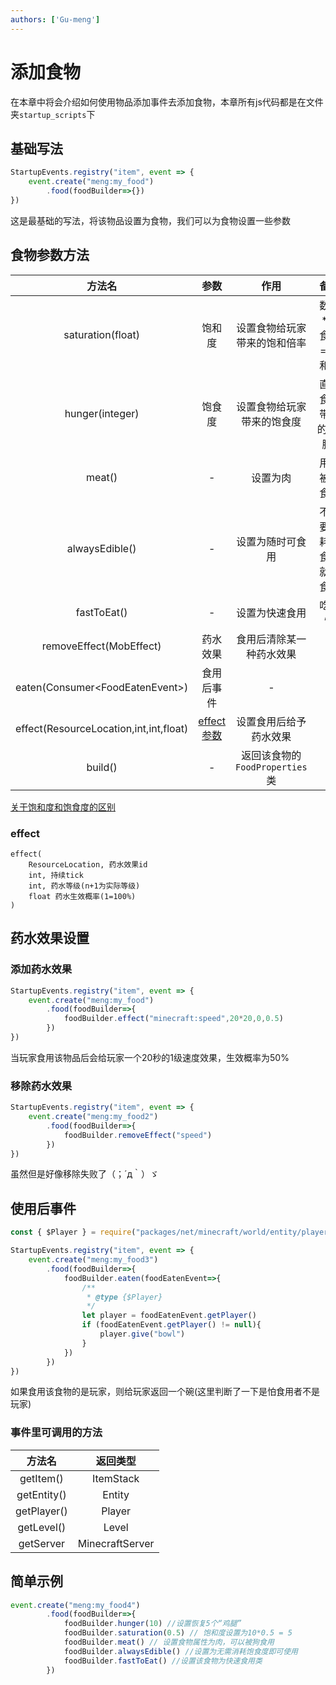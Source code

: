 ```yaml
---
authors: ['Gu-meng']
---
```

# 添加食物
在本章中将会介绍如何使用物品添加事件去添加食物，本章所有js代码都是在文件夹`startup_scripts`下

## 基础写法
```js
StartupEvents.registry("item", event => {
    event.create("meng:my_food")
        .food(foodBuilder=>{})
})
```
这是最基础的写法，将该物品设置为食物，我们可以为食物设置一些参数

## 食物参数方法
|                 方法名                 |         参数          |              作用              |           备注           |
| :------------------------------------: | :-------------------: | :----------------------------: | :----------------------: |
|           saturation(float)            |        饱和度         |  设置食物给玩家带来的饱和倍率  |   数值*饱食度 = 饱和度   |
|            hunger(integer)             |        饱食度         |   设置食物给玩家带来的饱食度   |   直接食用带来的"鸡腿"   |
|                 meat()                 |           -           |            设置为肉            |       用于被狼食用       |
|             alwaysEdible()             |           -           |        设置为随时可食用        | 不需要消耗饱食度就可食用 |
|              fastToEat()               |           -           |         设置为快速食用         |          吃得快          |
|        removeEffect(MobEffect)         |       药水效果        |    食用后清除某一种药水效果    |            -             |
|    eaten(Consumer\<FoodEatenEvent\>)     |      食用后事件       |               -                |            -             |
| effect(ResourceLocation,int,int,float) | [effect参数](#effect) |     设置食用后给予药水效果     |            -             |
|                build()                 |           -           | 返回该食物的`FoodProperties`类 |            -             |

[关于饱和度和饱食度的区别](../../../Digression/SaturationHunger)

### effect
```
effect(
    ResourceLocation, 药水效果id
    int, 持续tick
    int, 药水等级(n+1为实际等级)
    float 药水生效概率(1=100%)
)
```

## 药水效果设置
### 添加药水效果
```js
StartupEvents.registry("item", event => {
    event.create("meng:my_food")
        .food(foodBuilder=>{
            foodBuilder.effect("minecraft:speed",20*20,0,0.5)
        })
})
```
当玩家食用该物品后会给玩家一个20秒的1级速度效果，生效概率为50%

### 移除药水效果
```js
StartupEvents.registry("item", event => {
    event.create("meng:my_food2")
        .food(foodBuilder=>{
            foodBuilder.removeEffect("speed")
        })
})
```
虽然但是好像移除失败了（；´д｀）ゞ

## 使用后事件
```js
const { $Player } = require("packages/net/minecraft/world/entity/player/$Player")

StartupEvents.registry("item", event => {
    event.create("meng:my_food3")
        .food(foodBuilder=>{
            foodBuilder.eaten(foodEatenEvent=>{
                /**
                 * @type {$Player}
                 */
                let player = foodEatenEvent.getPlayer()
                if (foodEatenEvent.getPlayer() != null){
                    player.give("bowl")
                }
            })
        })
})
```
如果食用该食物的是玩家，则给玩家返回一个碗(这里判断了一下是怕食用者不是玩家)

### 事件里可调用的方法
|   方法名    |    返回类型     |
| :---------: | :-------------: |
|  getItem()  |    ItemStack    |
| getEntity() |     Entity      |
| getPlayer() |     Player      |
| getLevel()  |      Level      |
|  getServer  | MinecraftServer |

## 简单示例
```js
event.create("meng:my_food4")
        .food(foodBuilder=>{
            foodBuilder.hunger(10) //设置恢复5个“鸡腿”
            foodBuilder.saturation(0.5) // 饱和度设置为10*0.5 = 5
            foodBuilder.meat() // 设置食物属性为肉，可以被狗食用
            foodBuilder.alwaysEdible() //设置为无需消耗饱食度即可使用
            foodBuilder.fastToEat() //设置该食物为快速食用类
        })
```